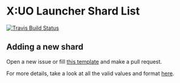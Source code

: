 # X:UO Launcher Shard List

[![Travis Build Status](https://travis-ci.org/crossuo/shards.svg?branch=master)](https://travis-ci.org/crossuo/shards)

## Adding a new shard

Open a new issue or fill [this template](template.cfg) and make a pull request.

For more details, take a look at all the valid values and format [here](https://github.com/crossuo/crossuo/blob/master/tools/xuoi/cfg_shard.h).
